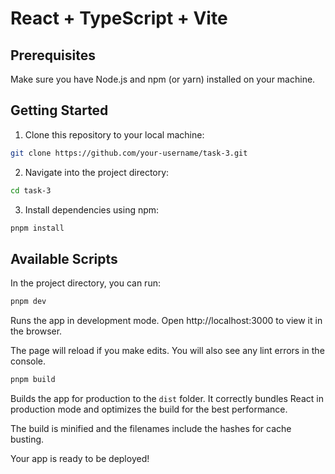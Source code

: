# React + TypeScript + Vite

## Prerequisites

Make sure you have Node.js and npm (or yarn) installed on your machine.

## Getting Started

1. Clone this repository to your local machine:

```bash
git clone https://github.com/your-username/task-3.git
```

2. Navigate into the project directory:

```bash
cd task-3
```

3. Install dependencies using npm:

```bash
pnpm install
```

## Available Scripts

In the project directory, you can run:

```bash
pnpm dev
```

Runs the app in development mode. Open http://localhost:3000 to view it in the browser.

The page will reload if you make edits. You will also see any lint errors in the console.

```bash
pnpm build
```

Builds the app for production to the `dist` folder. It correctly bundles React in production mode and optimizes the build for the best performance.

The build is minified and the filenames include the hashes for cache busting.

Your app is ready to be deployed!

